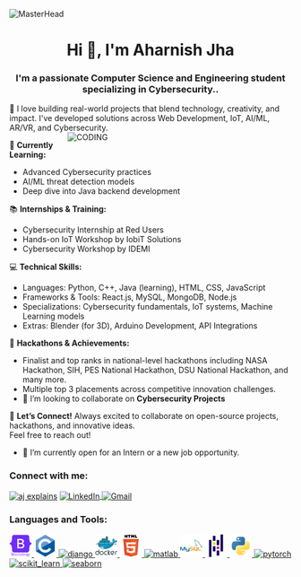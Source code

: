 ![MasterHead](https://cdn.shopify.com/s/files/1/0306/6419/6141/articles/coding_languages.png?v=1619126283)
<h1 align="center">Hi 👋, I'm Aharnish Jha</h1>
<h3 align="center">I'm a passionate Computer Science and Engineering student specializing in Cybersecurity..</h3>
🚀 I love building real-world projects that blend technology, creativity, and impact.  
I've developed solutions across Web Development, IoT, AI/ML, AR/VR, and Cybersecurity.

<img align="right" alt="CODING" width="400" src="https://cdn.dribbble.com/users/1162077/screenshots/3848914/programmer.gif">


🌱 **Currently Learning:**
- Advanced Cybersecurity practices
- AI/ML threat detection models
- Deep dive into Java backend development

📚 **Internships & Training:**
- Cybersecurity Internship at Red Users
- Hands-on IoT Workshop by IobiT Solutions
- Cybersecurity Workshop by IDEMI

💻 **Technical Skills:**
- Languages: Python, C++, Java (learning), HTML, CSS, JavaScript
- Frameworks & Tools: React.js, MySQL, MongoDB, Node.js
- Specializations: Cybersecurity fundamentals, IoT systems, Machine Learning models
- Extras: Blender (for 3D), Arduino Development, API Integrations

🎯 **Hackathons & Achievements:**
- Finalist and top ranks in national-level hackathons including NASA Hackathon, SIH, PES National Hackathon, DSU National Hackathon, and many more.
- Multiple top 3 placements across competitive innovation challenges.
- 👯 I’m looking to collaborate on **Cybersecurity Projects**

🔗 **Let’s Connect!**
Always excited to collaborate on open-source projects, hackathons, and innovative ideas.  
Feel free to reach out!
- 💼 I’m currently open for an Intern or a new job opportunity.

<h3 align="left">Connect with me:</h3>
<p align="left">
<a href="https://www.youtube.com/c/aj explains" target="blank"><img align="center" src="https://raw.githubusercontent.com/rahuldkjain/github-profile-readme-generator/master/src/images/icons/Social/youtube.svg" alt="aj explains" height="30" width="40" /></a>
<a href="https://www.linkedin.com/in/aharnish-jha-b3b5b92b7/" target="blank">
  <img align="center" src="https://raw.githubusercontent.com/rahuldkjain/github-profile-readme-generator/master/src/images/icons/Social/linked-in-alt.svg" alt="LinkedIn" height="30" width="40" />
</a>
<a href="mailto:jhaaharnish01@gmail.com" target="blank">
  <img align="center" src="https://img.icons8.com/ios/452/gmail.png" alt="Gmail" height="30" width="40" />
</a>


</p>

<h3 align="left">Languages and Tools:</h3>
<p align="left"> <a href="https://getbootstrap.com" target="_blank" rel="noreferrer"> <img src="https://raw.githubusercontent.com/devicons/devicon/master/icons/bootstrap/bootstrap-plain-wordmark.svg" alt="bootstrap" width="40" height="40"/> </a> <a href="https://www.cprogramming.com/" target="_blank" rel="noreferrer"> <img src="https://raw.githubusercontent.com/devicons/devicon/master/icons/c/c-original.svg" alt="c" width="40" height="40"/> </a> <a href="https://www.djangoproject.com/" target="_blank" rel="noreferrer"> <img src="https://cdn.worldvectorlogo.com/logos/django.svg" alt="django" width="40" height="40"/> </a> <a href="https://www.docker.com/" target="_blank" rel="noreferrer"> <img src="https://raw.githubusercontent.com/devicons/devicon/master/icons/docker/docker-original-wordmark.svg" alt="docker" width="40" height="40"/> </a> <a href="https://www.w3.org/html/" target="_blank" rel="noreferrer"> <img src="https://raw.githubusercontent.com/devicons/devicon/master/icons/html5/html5-original-wordmark.svg" alt="html5" width="40" height="40"/> </a> <a href="https://www.mathworks.com/" target="_blank" rel="noreferrer"> <img src="https://upload.wikimedia.org/wikipedia/commons/2/21/Matlab_Logo.png" alt="matlab" width="40" height="40"/> </a> <a href="https://www.mysql.com/" target="_blank" rel="noreferrer"> <img src="https://raw.githubusercontent.com/devicons/devicon/master/icons/mysql/mysql-original-wordmark.svg" alt="mysql" width="40" height="40"/> </a> <a href="https://pandas.pydata.org/" target="_blank" rel="noreferrer"> <img src="https://raw.githubusercontent.com/devicons/devicon/2ae2a900d2f041da66e950e4d48052658d850630/icons/pandas/pandas-original.svg" alt="pandas" width="40" height="40"/> </a> <a href="https://www.python.org" target="_blank" rel="noreferrer"> <img src="https://raw.githubusercontent.com/devicons/devicon/master/icons/python/python-original.svg" alt="python" width="40" height="40"/> </a> <a href="https://pytorch.org/" target="_blank" rel="noreferrer"> <img src="https://www.vectorlogo.zone/logos/pytorch/pytorch-icon.svg" alt="pytorch" width="40" height="40"/> </a> <a href="https://scikit-learn.org/" target="_blank" rel="noreferrer"> <img src="https://upload.wikimedia.org/wikipedia/commons/0/05/Scikit_learn_logo_small.svg" alt="scikit_learn" width="40" height="40"/> </a> <a href="https://seaborn.pydata.org/" target="_blank" rel="noreferrer"> <img src="https://seaborn.pydata.org/_images/logo-mark-lightbg.svg" alt="seaborn" width="40" height="40"/> </a> </p>
